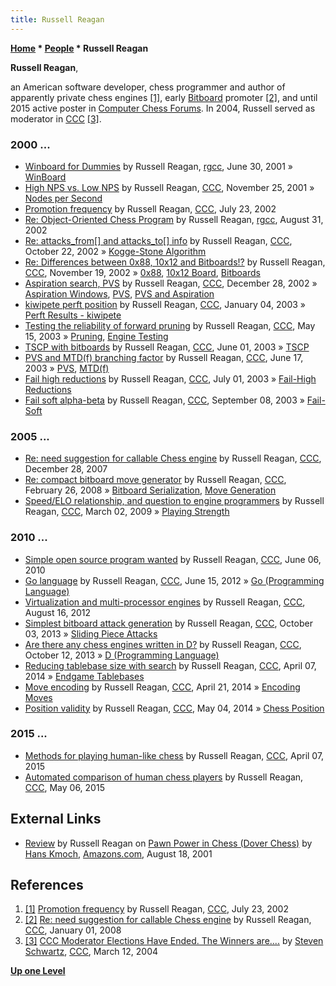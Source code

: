 ```yaml
---
title: Russell Reagan
---
```

**[Home](Home "Home") \* [People](People "People") \* Russell Reagan**


**Russell Reagan**,  

an American software developer, chess programmer and author of apparently private chess engines 
<a id="cite-note-1" href="#cite-ref-1">[1]</a>, 
early [Bitboard](Bitboards "Bitboards") promoter <a id="cite-note-2" href="#cite-ref-2">[2]</a>, 
and until 2015 active poster in [Computer Chess Forums](Computer_Chess_Forums "Computer Chess Forums"). In 2004, Russell served as moderator in [CCC](CCC "CCC") <a id="cite-note-3" href="#cite-ref-3">[3]</a>.



### 2000 ...


* [Winboard for Dummies](https://groups.google.com/d/msg/rec.games.chess.computer/r5-Kdb4p4bE/tKCt-SwZKlgJ) by Russell Reagan, [rgcc](Computer_Chess_Forums "Computer Chess Forums"), June 30, 2001 » [WinBoard](WinBoard "WinBoard")
* [High NPS vs. Low NPS](https://www.stmintz.com/ccc/index.php?id=198907) by Russell Reagan, [CCC](CCC "CCC"), November 25, 2001 » [Nodes per Second](Nodes_per_Second "Nodes per Second")
* [Promotion frequency](https://www.stmintz.com/ccc/index.php?id=242025) by Russell Reagan, [CCC](CCC "CCC"), July 23, 2002
* [Re: Object-Oriented Chess Program](https://groups.google.com/d/msg/rec.games.chess.computer/C8B8rM8DeYM/fQ_3AD6DcDYJ) by Russell Reagan, [rgcc](Computer_Chess_Forums "Computer Chess Forums"), August 31, 2002
* [Re: attacks\_from[] and attacks\_to[] info](https://www.stmintz.com/ccc/index.php?id=261036) by Russell Reagan, [CCC](CCC "CCC"), October 22, 2002 » [Kogge-Stone Algorithm](Kogge-Stone_Algorithm "Kogge-Stone Algorithm")
* [Re: Differences between 0x88, 10x12 and Bitboards!?](https://www.stmintz.com/ccc/index.php?id=266044) by Russell Reagan, [CCC](CCC "CCC"), November 19, 2002 » [0x88](0x88 "0x88"), [10x12 Board](10x12_Board "10x12 Board"), [Bitboards](Bitboards "Bitboards")
* [Aspiration search, PVS](https://www.stmintz.com/ccc/index.php?id=273558) by Russell Reagan, [CCC](CCC "CCC"), December 28, 2002 » [Aspiration Windows](Aspiration_Windows "Aspiration Windows"), [PVS](Principal_Variation_Search "Principal Variation Search"), [PVS and Aspiration](PVS_and_Aspiration "PVS and Aspiration")
* [kiwipete perft position](https://www.stmintz.com/ccc/index.php?id=274926) by Russell Reagan, [CCC](CCC "CCC"), January 04, 2003 » [Perft Results - kiwipete](Perft_Results#kiwipete "Perft Results")
* [Testing the reliability of forward pruning](https://www.stmintz.com/ccc/index.php?id=296689) by Russell Reagan, [CCC](CCC "CCC"), May 15, 2003 » [Pruning](Pruning "Pruning"), [Engine Testing](Engine_Testing "Engine Testing")
* [TSCP with bitboards](https://www.stmintz.com/ccc/index.php?id=298973) by Russell Reagan, [CCC](CCC "CCC"), June 01, 2003 » [TSCP](TSCP "TSCP")
* [PVS and MTD(f) branching factor](https://www.stmintz.com/ccc/index.php?id=301402) by Russell Reagan, [CCC](CCC "CCC"), June 17, 2003 » [PVS](Principal_Variation_Search "Principal Variation Search"), [MTD(f)](MTD(f) "MTD(f)")
* [Fail high reductions](https://www.stmintz.com/ccc/index.php?id=304136) by Russell Reagan, [CCC](CCC "CCC"), July 01, 2003 » [Fail-High Reductions](Fail-High_Reductions "Fail-High Reductions")
* [Fail soft alpha-beta](https://www.stmintz.com/ccc/index.php?id=314585) by Russell Reagan, [CCC](CCC "CCC"), September 08, 2003 » [Fail-Soft](Fail-Soft "Fail-Soft")


### 2005 ...


* [Re: need suggestion for callable Chess engine](http://www.talkchess.com/forum/viewtopic.php?t=18608&start=3) by Russell Reagan, [CCC](CCC "CCC"), December 28, 2007
* [Re: compact bitboard move generator](http://www.talkchess.com/forum3/viewtopic.php?f=7&t=19837&start=6) by Russell Reagan, [CCC](CCC "CCC"), February 26, 2008 » [Bitboard Serialization](Bitboard_Serialization "Bitboard Serialization"), [Move Generation](Move_Generation "Move Generation")
* [Speed/ELO relationship, and question to engine programmers](http://www.talkchess.com/forum/viewtopic.php?t=26817) by Russell Reagan, [CCC](CCC "CCC"), March 02, 2009 » [Playing Strength](Playing_Strength "Playing Strength")


### 2010 ...


* [Simple open source program wanted](http://www.talkchess.com/forum/viewtopic.php?t=34762) by Russell Reagan, [CCC](CCC "CCC"), June 06, 2010
* [Go language](http://www.talkchess.com/forum/viewtopic.php?t=44064) by Russell Reagan, [CCC](CCC "CCC"), June 15, 2012 » [Go (Programming Language)](Go_(Programming_Language) "Go (Programming Language)")
* [Virtualization and multi-processor engines](http://www.talkchess.com/forum/viewtopic.php?t=44813) by Russell Reagan, [CCC](CCC "CCC"), August 16, 2012
* [Simplest bitboard attack generation](http://www.talkchess.com/forum3/viewtopic.php?f=7&t=49562) by Russell Reagan, [CCC](CCC "CCC"), October 03, 2013 » [Sliding Piece Attacks](Sliding_Piece_Attacks "Sliding Piece Attacks")
* [Are there any chess engines written in D?](http://www.talkchess.com/forum3/viewtopic.php?f=7&t=49675) by Russell Reagan, [CCC](CCC "CCC"), October 12, 2013 » [D (Programming Language)](D_(Programming_Language) "D (Programming Language)")
* [Reducing tablebase size with search](http://www.talkchess.com/forum3/viewtopic.php?f=7&t=51883) by Russell Reagan, [CCC](CCC "CCC"), April 07, 2014 » [Endgame Tablebases](Endgame_Tablebases "Endgame Tablebases")
* [Move encoding](http://www.talkchess.com/forum3/viewtopic.php?f=7&t=52083) by Russell Reagan, [CCC](CCC "CCC"), April 21, 2014 » [Encoding Moves](Encoding_Moves "Encoding Moves")
* [Position validity](http://www.talkchess.com/forum3/viewtopic.php?f=7&t=52214) by Russell Reagan, [CCC](CCC "CCC"), May 04, 2014 » [Chess Position](Chess_Position "Chess Position")


### 2015 ...


* [Methods for playing human-like chess](http://www.talkchess.com/forum3/viewtopic.php?f=7&t=55934) by Russell Reagan, [CCC](CCC "CCC"), April 07, 2015
* [Automated comparison of human chess players](http://www.talkchess.com/forum3/viewtopic.php?f=7&t=56255) by Russell Reagan, [CCC](CCC "CCC"), May 06, 2015


## External Links


* [Review](https://www.amazon.com/review/R3Q8OCBBE3J98S) by Russell Reagan on [Pawn Power in Chess (Dover Chess)](https://store.doverpublications.com/0486264866.html) by [Hans Kmoch](Hans_Kmoch "Hans Kmoch"), [Amazons.com](https://en.wikipedia.org/wiki/Amazon.com), August 18, 2001


## References


1. <a id="cite-ref-1" href="#cite-note-1">[1]</a> [Promotion frequency](https://www.stmintz.com/ccc/index.php?id=242025) by Russell Reagan, [CCC](CCC "CCC"), July 23, 2002
2. <a id="cite-ref-2" href="#cite-note-2">[2]</a> [Re: need suggestion for callable Chess engine](http://www.talkchess.com/forum/viewtopic.php?t=18608&start=10) by Russell Reagan, [CCC](CCC "CCC"), January 01, 2008
3. <a id="cite-ref-3" href="#cite-note-3">[3]</a> [CCC Moderator Elections Have Ended. The Winners are....](https://www.stmintz.com/ccc/index.php?id=354167) by [Steven Schwartz](Steven_Schwartz "Steven Schwartz"), [CCC](CCC "CCC"), March 12, 2004

**[Up one Level](People "People")**







 
